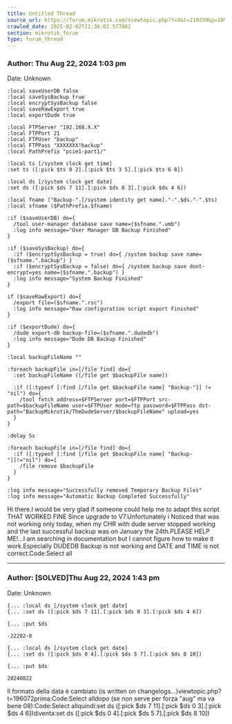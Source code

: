 ```yaml
---
title: Untitled Thread
source_url: https://forum.mikrotik.com/viewtopic.php?f=9&t=210339&p=1092724#p1092724
crawled_date: 2025-02-02T21:36:02.577882
section: mikrotik_forum
type: forum_thread
---
```


### Author: Thu Aug 22, 2024 1:03 pm
Date: Unknown

```
:local saveUserDB false
:local saveSysBackup true
:local encryptSysBackup false
:local saveRawExport true
:local exportDude true

:local FTPServer "192.168.X.X"
:local FTPPort 21
:local FTPUser "backup"
:local FTPPass "XXXXXXX!backup"
:local PathPrefix "pcie1-part1/"

:local ts [/system clock get time]
:set ts ([:pick $ts 0 2].[:pick $ts 3 5].[:pick $ts 6 8])

:local ds [/system clock get date]
:set ds ([:pick $ds 7 11].[:pick $ds 0 3].[:pick $ds 4 6])

:local fname ("Backup-".[/system identity get name]."-".$ds."-".$ts)
:local sfname ($PathPrefix.$fname)

:if ($saveUserDB) do={
  /tool user-manager database save name=($sfname.".umb")
  :log info message="User Manager DB Backup Finished"
}

:if ($saveSysBackup) do={
  :if ($encryptSysBackup = true) do={ /system backup save name=($sfname.".backup") }
  :if ($encryptSysBackup = false) do={ /system backup save dont-encrypt=yes name=($sfname.".backup") }
  :log info message="System Backup Finished"
}

if ($saveRawExport) do={
  /export file=($sfname.".rsc")
  :log info message="Raw configuration script export Finished"
}

:if ($exportDude) do={
  /dude export-db backup-file=($sfname.".dudedb")
  :log info message="Dude DB Backup Finished"
}

:local backupFileName ""

:foreach backupFile in=[/file find] do={
  :set backupFileName ([/file get $backupFile name])
 
  :if ([:typeof [:find [/file get $backupFile name] "Backup-"]] != "nil") do={
    /tool fetch address=$FTPServer port=$FTPPort src-path=$backupFileName user=$FTPUser mode=ftp password=$FTPPass dst-path="BackupMikrotik/TheDudeServer/$backupFileName" upload=yes
  }
}

:delay 5s

:foreach backupFile in=[/file find] do={
  :if ([:typeof [:find [/file get $backupFile name] "Backup-"]]!="nil") do={
    /file remove $backupFile
  }
}

:log info message="Successfully removed Temporary Backup Files"
:log info message="Automatic Backup Completed Successfully"
```

Hi there.I would be very glad if someone could help me to adapt this script THAT WORKED FINE Since upgrade to V7.Unfortunately i Noticed that was not working only today, when my CHR with dude server stopped working and the last successful backup was on January the 24th.PLEASE HELP ME!...I am searching in documentation but I cannot figure how to make it work.Especially DUDEDB Backup is not working and DATE and TIME is not correct.Code:Select all


---
### Author: [SOLVED]Thu Aug 22, 2024 1:43 pm
Date: Unknown

```
{... :local ds [/system clock get date]
{... :set ds ([:pick $ds 7 11].[:pick $ds 0 3].[:pick $ds 4 6])

{... :put $ds

-22202-0
```

```
{... :local ds [/system clock get date]
{... :set ds ([:pick $ds 0 4].[:pick $ds 5 7].[:pick $ds 8 10])

{... :put $ds

20240822
```

Il formato della data è cambiato (is written on changelogs...)viewtopic.php?t=196072prima:Code:Select alldopo (se non serve per forza "aug" ma va bene 08):Code:Select allquindi:set ds ([:pick $ds 7 11].[:pick $ds 0 3].[:pick $ds 4 6])diventa:set ds ([:pick $ds 0 4].[:pick $ds 5 7].[:pick $ds 8 10])

